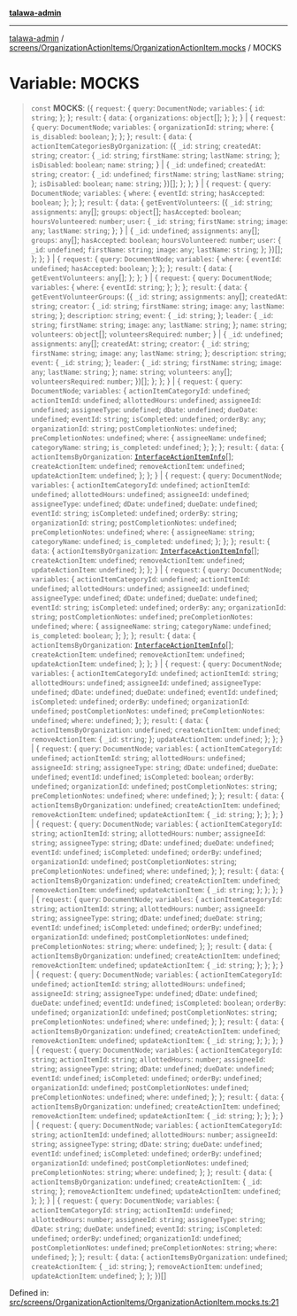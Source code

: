 [**talawa-admin**](../../../../README.md)

***

[talawa-admin](../../../../README.md) / [screens/OrganizationActionItems/OrganizationActionItem.mocks](../README.md) / MOCKS

# Variable: MOCKS

> `const` **MOCKS**: (\{ `request`: \{ `query`: `DocumentNode`; `variables`: \{ `id`: `string`; \}; \}; `result`: \{ `data`: \{ `organizations`: `object`[]; \}; \}; \} \| \{ `request`: \{ `query`: `DocumentNode`; `variables`: \{ `organizationId`: `string`; `where`: \{ `is_disabled`: `boolean`; \}; \}; \}; `result`: \{ `data`: \{ `actionItemCategoriesByOrganization`: (\{ `_id`: `string`; `createdAt`: `string`; `creator`: \{ `_id`: `string`; `firstName`: `string`; `lastName`: `string`; \}; `isDisabled`: `boolean`; `name`: `string`; \} \| \{ `_id`: `undefined`; `createdAt`: `string`; `creator`: \{ `_id`: `undefined`; `firstName`: `string`; `lastName`: `string`; \}; `isDisabled`: `boolean`; `name`: `string`; \})[]; \}; \}; \} \| \{ `request`: \{ `query`: `DocumentNode`; `variables`: \{ `where`: \{ `eventId`: `string`; `hasAccepted`: `boolean`; \}; \}; \}; `result`: \{ `data`: \{ `getEventVolunteers`: (\{ `_id`: `string`; `assignments`: `any`[]; `groups`: `object`[]; `hasAccepted`: `boolean`; `hoursVolunteered`: `number`; `user`: \{ `_id`: `string`; `firstName`: `string`; `image`: `any`; `lastName`: `string`; \}; \} \| \{ `_id`: `undefined`; `assignments`: `any`[]; `groups`: `any`[]; `hasAccepted`: `boolean`; `hoursVolunteered`: `number`; `user`: \{ `_id`: `undefined`; `firstName`: `string`; `image`: `any`; `lastName`: `string`; \}; \})[]; \}; \}; \} \| \{ `request`: \{ `query`: `DocumentNode`; `variables`: \{ `where`: \{ `eventId`: `undefined`; `hasAccepted`: `boolean`; \}; \}; \}; `result`: \{ `data`: \{ `getEventVolunteers`: `any`[]; \}; \}; \} \| \{ `request`: \{ `query`: `DocumentNode`; `variables`: \{ `where`: \{ `eventId`: `string`; \}; \}; \}; `result`: \{ `data`: \{ `getEventVolunteerGroups`: (\{ `_id`: `string`; `assignments`: `any`[]; `createdAt`: `string`; `creator`: \{ `_id`: `string`; `firstName`: `string`; `image`: `any`; `lastName`: `string`; \}; `description`: `string`; `event`: \{ `_id`: `string`; \}; `leader`: \{ `_id`: `string`; `firstName`: `string`; `image`: `any`; `lastName`: `string`; \}; `name`: `string`; `volunteers`: `object`[]; `volunteersRequired`: `number`; \} \| \{ `_id`: `undefined`; `assignments`: `any`[]; `createdAt`: `string`; `creator`: \{ `_id`: `string`; `firstName`: `string`; `image`: `any`; `lastName`: `string`; \}; `description`: `string`; `event`: \{ `_id`: `string`; \}; `leader`: \{ `_id`: `string`; `firstName`: `string`; `image`: `any`; `lastName`: `string`; \}; `name`: `string`; `volunteers`: `any`[]; `volunteersRequired`: `number`; \})[]; \}; \}; \} \| \{ `request`: \{ `query`: `DocumentNode`; `variables`: \{ `actionItemCategoryId`: `undefined`; `actionItemId`: `undefined`; `allottedHours`: `undefined`; `assigneeId`: `undefined`; `assigneeType`: `undefined`; `dDate`: `undefined`; `dueDate`: `undefined`; `eventId`: `string`; `isCompleted`: `undefined`; `orderBy`: `any`; `organizationId`: `string`; `postCompletionNotes`: `undefined`; `preCompletionNotes`: `undefined`; `where`: \{ `assigneeName`: `undefined`; `categoryName`: `string`; `is_completed`: `undefined`; \}; \}; \}; `result`: \{ `data`: \{ `actionItemsByOrganization`: [`InterfaceActionItemInfo`](../../../../utils/interfaces/interfaces/InterfaceActionItemInfo.md)[]; `createActionItem`: `undefined`; `removeActionItem`: `undefined`; `updateActionItem`: `undefined`; \}; \}; \} \| \{ `request`: \{ `query`: `DocumentNode`; `variables`: \{ `actionItemCategoryId`: `undefined`; `actionItemId`: `undefined`; `allottedHours`: `undefined`; `assigneeId`: `undefined`; `assigneeType`: `undefined`; `dDate`: `undefined`; `dueDate`: `undefined`; `eventId`: `string`; `isCompleted`: `undefined`; `orderBy`: `string`; `organizationId`: `string`; `postCompletionNotes`: `undefined`; `preCompletionNotes`: `undefined`; `where`: \{ `assigneeName`: `string`; `categoryName`: `undefined`; `is_completed`: `undefined`; \}; \}; \}; `result`: \{ `data`: \{ `actionItemsByOrganization`: [`InterfaceActionItemInfo`](../../../../utils/interfaces/interfaces/InterfaceActionItemInfo.md)[]; `createActionItem`: `undefined`; `removeActionItem`: `undefined`; `updateActionItem`: `undefined`; \}; \}; \} \| \{ `request`: \{ `query`: `DocumentNode`; `variables`: \{ `actionItemCategoryId`: `undefined`; `actionItemId`: `undefined`; `allottedHours`: `undefined`; `assigneeId`: `undefined`; `assigneeType`: `undefined`; `dDate`: `undefined`; `dueDate`: `undefined`; `eventId`: `string`; `isCompleted`: `undefined`; `orderBy`: `any`; `organizationId`: `string`; `postCompletionNotes`: `undefined`; `preCompletionNotes`: `undefined`; `where`: \{ `assigneeName`: `string`; `categoryName`: `undefined`; `is_completed`: `boolean`; \}; \}; \}; `result`: \{ `data`: \{ `actionItemsByOrganization`: [`InterfaceActionItemInfo`](../../../../utils/interfaces/interfaces/InterfaceActionItemInfo.md)[]; `createActionItem`: `undefined`; `removeActionItem`: `undefined`; `updateActionItem`: `undefined`; \}; \}; \} \| \{ `request`: \{ `query`: `DocumentNode`; `variables`: \{ `actionItemCategoryId`: `undefined`; `actionItemId`: `string`; `allottedHours`: `undefined`; `assigneeId`: `undefined`; `assigneeType`: `undefined`; `dDate`: `undefined`; `dueDate`: `undefined`; `eventId`: `undefined`; `isCompleted`: `undefined`; `orderBy`: `undefined`; `organizationId`: `undefined`; `postCompletionNotes`: `undefined`; `preCompletionNotes`: `undefined`; `where`: `undefined`; \}; \}; `result`: \{ `data`: \{ `actionItemsByOrganization`: `undefined`; `createActionItem`: `undefined`; `removeActionItem`: \{ `_id`: `string`; \}; `updateActionItem`: `undefined`; \}; \}; \} \| \{ `request`: \{ `query`: `DocumentNode`; `variables`: \{ `actionItemCategoryId`: `undefined`; `actionItemId`: `string`; `allottedHours`: `undefined`; `assigneeId`: `string`; `assigneeType`: `string`; `dDate`: `undefined`; `dueDate`: `undefined`; `eventId`: `undefined`; `isCompleted`: `boolean`; `orderBy`: `undefined`; `organizationId`: `undefined`; `postCompletionNotes`: `string`; `preCompletionNotes`: `undefined`; `where`: `undefined`; \}; \}; `result`: \{ `data`: \{ `actionItemsByOrganization`: `undefined`; `createActionItem`: `undefined`; `removeActionItem`: `undefined`; `updateActionItem`: \{ `_id`: `string`; \}; \}; \}; \} \| \{ `request`: \{ `query`: `DocumentNode`; `variables`: \{ `actionItemCategoryId`: `string`; `actionItemId`: `string`; `allottedHours`: `number`; `assigneeId`: `string`; `assigneeType`: `string`; `dDate`: `undefined`; `dueDate`: `undefined`; `eventId`: `undefined`; `isCompleted`: `undefined`; `orderBy`: `undefined`; `organizationId`: `undefined`; `postCompletionNotes`: `string`; `preCompletionNotes`: `undefined`; `where`: `undefined`; \}; \}; `result`: \{ `data`: \{ `actionItemsByOrganization`: `undefined`; `createActionItem`: `undefined`; `removeActionItem`: `undefined`; `updateActionItem`: \{ `_id`: `string`; \}; \}; \}; \} \| \{ `request`: \{ `query`: `DocumentNode`; `variables`: \{ `actionItemCategoryId`: `string`; `actionItemId`: `string`; `allottedHours`: `number`; `assigneeId`: `string`; `assigneeType`: `string`; `dDate`: `undefined`; `dueDate`: `string`; `eventId`: `undefined`; `isCompleted`: `undefined`; `orderBy`: `undefined`; `organizationId`: `undefined`; `postCompletionNotes`: `undefined`; `preCompletionNotes`: `string`; `where`: `undefined`; \}; \}; `result`: \{ `data`: \{ `actionItemsByOrganization`: `undefined`; `createActionItem`: `undefined`; `removeActionItem`: `undefined`; `updateActionItem`: \{ `_id`: `string`; \}; \}; \}; \} \| \{ `request`: \{ `query`: `DocumentNode`; `variables`: \{ `actionItemCategoryId`: `undefined`; `actionItemId`: `string`; `allottedHours`: `undefined`; `assigneeId`: `string`; `assigneeType`: `undefined`; `dDate`: `undefined`; `dueDate`: `undefined`; `eventId`: `undefined`; `isCompleted`: `boolean`; `orderBy`: `undefined`; `organizationId`: `undefined`; `postCompletionNotes`: `string`; `preCompletionNotes`: `undefined`; `where`: `undefined`; \}; \}; `result`: \{ `data`: \{ `actionItemsByOrganization`: `undefined`; `createActionItem`: `undefined`; `removeActionItem`: `undefined`; `updateActionItem`: \{ `_id`: `string`; \}; \}; \}; \} \| \{ `request`: \{ `query`: `DocumentNode`; `variables`: \{ `actionItemCategoryId`: `string`; `actionItemId`: `string`; `allottedHours`: `number`; `assigneeId`: `string`; `assigneeType`: `string`; `dDate`: `undefined`; `dueDate`: `undefined`; `eventId`: `undefined`; `isCompleted`: `undefined`; `orderBy`: `undefined`; `organizationId`: `undefined`; `postCompletionNotes`: `undefined`; `preCompletionNotes`: `undefined`; `where`: `undefined`; \}; \}; `result`: \{ `data`: \{ `actionItemsByOrganization`: `undefined`; `createActionItem`: `undefined`; `removeActionItem`: `undefined`; `updateActionItem`: \{ `_id`: `string`; \}; \}; \}; \} \| \{ `request`: \{ `query`: `DocumentNode`; `variables`: \{ `actionItemCategoryId`: `string`; `actionItemId`: `undefined`; `allottedHours`: `number`; `assigneeId`: `string`; `assigneeType`: `string`; `dDate`: `string`; `dueDate`: `undefined`; `eventId`: `undefined`; `isCompleted`: `undefined`; `orderBy`: `undefined`; `organizationId`: `undefined`; `postCompletionNotes`: `undefined`; `preCompletionNotes`: `string`; `where`: `undefined`; \}; \}; `result`: \{ `data`: \{ `actionItemsByOrganization`: `undefined`; `createActionItem`: \{ `_id`: `string`; \}; `removeActionItem`: `undefined`; `updateActionItem`: `undefined`; \}; \}; \} \| \{ `request`: \{ `query`: `DocumentNode`; `variables`: \{ `actionItemCategoryId`: `string`; `actionItemId`: `undefined`; `allottedHours`: `number`; `assigneeId`: `string`; `assigneeType`: `string`; `dDate`: `string`; `dueDate`: `undefined`; `eventId`: `string`; `isCompleted`: `undefined`; `orderBy`: `undefined`; `organizationId`: `undefined`; `postCompletionNotes`: `undefined`; `preCompletionNotes`: `string`; `where`: `undefined`; \}; \}; `result`: \{ `data`: \{ `actionItemsByOrganization`: `undefined`; `createActionItem`: \{ `_id`: `string`; \}; `removeActionItem`: `undefined`; `updateActionItem`: `undefined`; \}; \}; \})[]

Defined in: [src/screens/OrganizationActionItems/OrganizationActionItem.mocks.ts:21](https://github.com/gautam-divyanshu/talawa-admin/blob/619e831a8e34de2906df3277eb6df8b5309fb2fc/src/screens/OrganizationActionItems/OrganizationActionItem.mocks.ts#L21)
